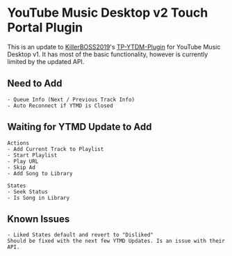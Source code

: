 # YouTube Music Desktop v2 Touch Portal Plugin

This is an update to [KillerBOSS2019](https://github.com/KillerBOSS2019)'s [TP-YTDM-Plugin](https://github.com/KillerBOSS2019/TP-YTDM-Plugin) for YouTube Music Desktop v1. It has most of the basic functionality, however is currently limited by the updated API.

## Need to Add
```
- Queue Info (Next / Previous Track Info)
- Auto Reconnect if YTMD is Closed
```

## Waiting for YTMD Update to Add
```
Actions
- Add Current Track to Playlist
- Start Playlist
- Play URL
- Skip Ad
- Add Song to Library

States
- Seek Status
- Is Song in Library
```

## Known Issues
```
- Liked States default and revert to "Disliked"
Should be fixed with the next few YTMD Updates. Is an issue with their API.
```
